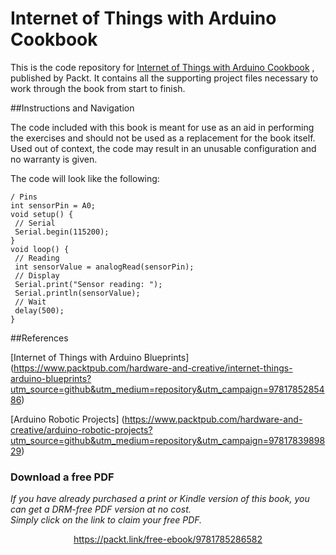 


# Internet of Things with Arduino Cookbook
This is the code repository for [Internet of Things with Arduino Cookbook](https://www.packtpub.com/hardware-and-creative/internet-things-arduino-cookbook?utm_source=github&utm_medium=repository&utm_campaign=9781785286582) , published by Packt. It contains all the supporting project files necessary to work through the book from start to finish.


##Instructions and Navigation

The code included with this book is meant for use as an aid in performing the exercises and should not be used as a replacement for the book itself.
Used out of context, the code may result in an unusable configuration and no warranty is given.

The code will look like the following:
```
/ Pins
int sensorPin = A0;
void setup() {
 // Serial
 Serial.begin(115200);
}
void loop() {
 // Reading
 int sensorValue = analogRead(sensorPin);
 // Display
 Serial.print("Sensor reading: ");
 Serial.println(sensorValue);
 // Wait
 delay(500);
}
```

##References

[Internet of Things with Arduino Blueprints] (https://www.packtpub.com/hardware-and-creative/internet-things-arduino-blueprints?utm_source=github&utm_medium=repository&utm_campaign=9781785285486)

[Arduino Robotic Projects] (https://www.packtpub.com/hardware-and-creative/arduino-robotic-projects?utm_source=github&utm_medium=repository&utm_campaign=9781783989829)
### Download a free PDF

 <i>If you have already purchased a print or Kindle version of this book, you can get a DRM-free PDF version at no cost.<br>Simply click on the link to claim your free PDF.</i>
<p align="center"> <a href="https://packt.link/free-ebook/9781785286582">https://packt.link/free-ebook/9781785286582 </a> </p>